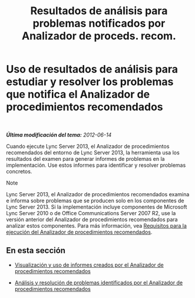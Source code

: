 ﻿---
title: "Resultados de análisis para problemas notificados por Analizador de proceds. recom."
TOCTitle: "Ut. des ré. d’anal. pr anal. et rés. les pb sign. par Best Practices Analyzer"
ms:assetid: cf1154a6-4de3-4d14-b99b-73a88014347b
ms:mtpsurl: https://technet.microsoft.com/es-es/library/Gg591350(v=OCS.15)
ms:contentKeyID: 48276710
ms.date: 01/07/2017
mtps_version: v=OCS.15
ms.translationtype: HT
---

# Uso de resultados de análisis para estudiar y resolver los problemas que notifica el Analizador de procedimientos recomendados

 

_**Última modificación del tema:** 2012-06-14_

Cuando ejecute Lync Server 2013, el Analizador de procedimientos recomendados del entorno de Lync Server 2013, la herramienta usa los resultados del examen para generar informes de problemas en la implementación. Use estos informes para identificar y resolver problemas concretos.


> [!NOTE]
> Lync Server 2013, el Analizador de procedimientos recomendados examina e informa sobre problemas que se producen solo en los componentes de Lync Server 2013. Si la implementación incluye componentes de Microsoft Lync Server 2010 o de Office Communications Server 2007 R2, use la versión anterior del Analizador de procedimientos recomendados para analizar estos componentes. Para más información, vea <A href="lync-server-2013-requirements-for-running-best-practices-analyzer.md">Requisitos para la ejecución del Analizador de procedimientos recomendados</A>.



## En esta sección

  - [Visualización y uso de informes creados por el Analizador de procedimientos recomendados](lync-server-2013-viewing-and-working-with-reports-created-by-best-practices-analyzer.md)

  - [Análisis y resolución de problemas identificados por el Analizador de procedimientos recomendados](lync-server-2013-analyzing-and-resolving-issues-identified-by-best-practices-analyzer.md)

